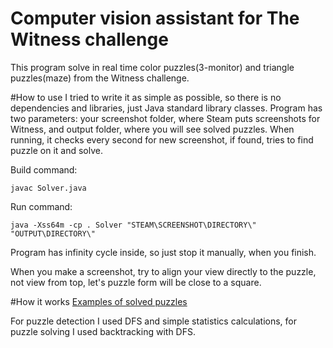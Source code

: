 # Computer vision assistant for The Witness challenge

This program solve in real time color puzzles(3-monitor) and triangle puzzles(maze) from the Witness challenge.

#How to use
I tried to write it as simple as possible, so there is no dependencies and libraries, just Java standard library classes.
Program has two parameters: your screenshot folder, where Steam puts screenshots for Witness, and output folder, where you will see solved puzzles.
When running, it checks every second for new screenshot, if found, tries to find puzzle on it and solve.

Build command:
```
javac Solver.java
```

Run command:
```
java -Xss64m -cp . Solver "STEAM\SCREENSHOT\DIRECTORY\" "OUTPUT\DIRECTORY\"
```

Program has infinity cycle inside, so just stop it manually, when you finish.

When you make a screenshot, try to align your view directly to the puzzle, not view from top, let's puzzle form will be close to a square.

#How it works
[Examples of solved puzzles](http://imgur.com/a/FEBQG)

For puzzle detection I used DFS and simple statistics calculations, for puzzle solving I used backtracking with DFS.